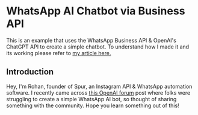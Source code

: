 # WhatsApp AI Chatbot via Business API

This is an example that uses the WhatsApp Business API & OpenAI's ChatGPT API to create a simple chatbot. To understand how I made it and its working please refer to [my article here.](https://dev.to/rohanrajpal/whatsapp-ai-chatbot-lets-build-one-with-the-api-3pf7)

## Introduction

Hey, I'm Rohan, founder of Spur, an Instagram API & WhatsApp automation software. I recently came across [this OpenAI forum](https://community.openai.com/t/chatbot-with-openai-api-and-whatsapp/480118) post where folks were struggling to create a simple WhatsApp AI bot, so thought of sharing something with the community. Hope you learn something out of this!
